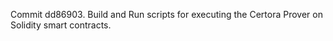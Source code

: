 Commit dd86903.                    Build and Run scripts for executing the Certora Prover on Solidity smart contracts.